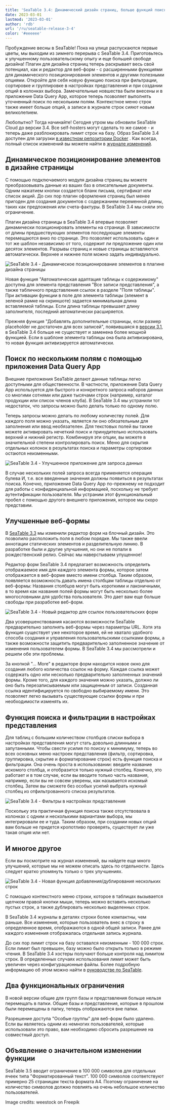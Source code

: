 ```yaml
---
title: 'SeaTable 3.4: Динамический дизайн страниц, больше функций поиска и улучшенные веб-формы'
date: 2023-03-01
lastmod: '2023-03-01'
author: 'rdb'
url: '/ru/seatable-release-3-4'
color: '#eeeeee'
---
```


Пробуждение весны в SeaTable! Пока на улице распускаются первые цветы, мы выходим из зимнего перерыва с SeaTable 3.4. Приготовьтесь к улучшенному пользовательскому опыту и еще большей свободе дизайна! Плагин для дизайна страниц теперь раскрывает весь свой потенциал, как и редактор для веб-форм - с расширенными функциями для динамического позиционирования элементов и другими полезными опциями. Откройте для себя новую функцию поиска при фильтрации, сортировке и группировке в настройках представления и при создании опций в колонках выбора. Замечательные новшества были внесены и в приложение Data Query App, которое теперь позволяет выполнять уточненный поиск по нескольким полям. Контекстное меню строк также имеет больше опций, а записи в журнале строк сияют новым великолепием.

Любопытно? Тогда начинайте! Сегодня утром мы обновили SeaTable Cloud до версии 3.4. Все self-hosters могут сделать то же самое - и теперь даже разблокировать лимит строк на базу. Образ SeaTable 3.4 доступен для загрузки [в известном репозитории Docker](https://hub.docker.com/r/seatable/seatable-enterprise) . Как всегда, полный список изменений вы можете найти в [журнале изменений](https://seatable.io/ru/seatable-release-3-4/).

## Динамическое позиционирование элементов в дизайне страницы

С помощью подключаемого модуля дизайна страниц вы можете преобразовывать данные из ваших баз в описательные документы. Одним нажатием кнопки создается бланк письма, сертификат или список акций. До сих пор плагин оформления страниц был менее пригоден для создания документов с содержанием переменной длины, таких как предложения или счета-фактуры. В SeaTable 3.4 мы сняли это ограничение.

Плагин дизайна страницы в SeaTable 3.4 впервые позволяет динамически позиционировать элементы на странице. В зависимости от длины предшествующих элементов последующие элементы перемещаются вниз по странице. Это позволяет использовать один и тот же шаблон независимо от того, содержит ли предложение один или десяток элементов. Разрывы страниц и новые страницы вставляются автоматически. Верхнее и нижнее поля можно задать индивидуально.

![SeaTable 3.4 - Динамическое позиционирование элементов в плагине дизайна страницы](https://seatable.io/wp-content/uploads/2023/02/SeaTable-3.4-DynamicPositioningElements.png)

Новая функция "Автоматическая адаптация таблицы к содержимому" доступна для элемента представления "Все записи представления", а также табличного представления ссылок в разделе "Поля таблицы". При активации функции в поле для элемента таблицы (элемент в зеленой рамке на скриншоте) задается минимальная длина вставляемой таблицы. Если длина таблицы превышает длину заполнителя, последний автоматически расширяется.

Прежняя функция "Добавлять дополнительные страницы, если размер placeholder не достаточен для всех записей", появившаяся в [версии 3.1](/ru/seatable-release-3-1), в SeaTable 3.4 больше не существует и заменена более мощной функцией. Если в шаблоне элемента таблицы она была активизирована, то новая функция активизируется автоматически.

## Поиск по нескольким полям с помощью приложения Data Query App

Внешние приложения SeaTable делают данные таблицы легко доступными для общественности. В частности, приложение Data Query App используется для быстрого и конкретного запроса наборов данных со многими сотнями или даже тысячами строк (например, каталог продукции или список членов клуба). В SeaTable 3.4 мы устранили тот недостаток, что запросы можно было делать только по одному полю.

Теперь запросы можно делать по любому количеству полей. Для каждого поля можно указать, является ли оно обязательным для заполнения или ввод необязателен. Для текстовых полей вы также можете активировать нечеткий поиск и принудительно использовать верхний и нижний регистр. Комбинируя эти опции, вы можете в значительной степени контролировать поиск. Меню для скрытия отдельных колонок в результатах поиска и параметры сортировки остаются неизменными.

![SeaTable 3.4 - Улучшенное приложение для запроса данных](https://seatable.io/wp-content/uploads/2023/02/SeaTable-3.4-DataQueryApp.png)

В случае нескольких полей запроса всегда применяется операция булева И, т.е. все введенные значения должны появиться в результатах поиска. Конечно, приложение Data Query App по-прежнему не подходит для работы с конфиденциальной информацией, поскольку не требует аутентификации пользователя. Мы устраним этот функциональный пробел с помощью другого внешнего приложения, которое мы скоро представим.

## Улучшенные веб-формы

В [SeaTable 3.3](/ru/seatable-release-3-3/?lang=auto) мы изменили редактор форм на блочный дизайн. Это позволило расположить поля в любом порядке. Мы также ввели аннотации статических элементов и разделительную линию. В разработке были и другие улучшения, но они не попали в рождественский релиз. Сейчас мы наверстываем упущенное!

Редактор форм SeaTable 3.4 предлагает возможность определить отображаемое имя для каждого элемента формы, которое затем отображается в веб-форме вместо имени столбца. Таким образом, появляется возможность давать имена столбцам таблицы отдельно от веб-формы: Названия столбцов могут быть короткими и лаконичными, в то время как названия полей формы могут быть несколько более многословными для удобства пользователя. Это дает вам еще больше свободы при разработке веб-форм.

![SeaTable 3.4 - Новый редактор для ссылок пользовательских форм](https://seatable.io/wp-content/uploads/2023/02/SeaTable-3.4-FormLinkEditor.png)

Два усовершенствования касаются возможности SeaTable предварительно заполнять веб-формы через параметры URL. Хотя эта функция существует уже некоторое время, ей не хватало удобного способа создания и управления пользовательскими ссылками формы, а также возможности защитить предварительно заполненное значение от изменения пользователем формы. В SeaTable 3.4 мы рассмотрели и решили обе эти проблемы.

За кнопкой "... More" в редакторе форм находится новое окно для создания любого количества ссылок на форму. Каждая ссылка может содержать одно или несколько предварительно заполненных значений формы. Кроме того, для каждого значения можно указать, должно ли оно быть перезаписываемым или защищенным от записи. Созданная ссылка идентифицируется по свободно выбираемому имени. Это позволяет легко вызывать существующие ссылки формы и при необходимости изменять их.

## Функция поиска и фильтрации в настройках представления

Для таблиц с большим количеством столбцов списки выбора в настройках представления могут стать довольно длинными и запутанными. Чтобы свести усилия по поиску к минимуму, теперь во всех основных меню настроек представления (фильтр, сортировка, группировка, скрытие и форматирование строк) есть функция поиска и фильтрации. Она очень проста в использовании: введите название искомого столбца, и отобразится только нужный столбец. Конечно, это работает и в том случае, если вы вводите только часть названия, например, если вы не совсем уверены, как называется искомый столбец. Затем вы сможете без особых усилий выбрать нужный столбец из отфильтрованного списка результатов.

![SeaTable 3.4 - Фильтры в настройках представления](https://seatable.io/wp-content/uploads/2023/02/SeaTable-3.4-FilterInViewSettings.png)

Поскольку эта практичная функция поиска также отсутствовала в колонках с одним и несколькими вариантами выбора, мы интегрировали ее и туда. Таким образом, при создании новых опций вам больше не придется кропотливо проверять, существует ли уже такая опция или нет.

## И многое другое

Если вы посмотрите на журнал изменений, вы найдете еще много улучшений, которые мы не можем описать здесь по отдельности. Здесь следует кратко упомянуть только о трех улучшениях.

![SeaTable 3.4 - Новая функция добавления/дублирования нескольких строк](https://seatable.io/wp-content/uploads/2023/02/SeaTable-3.4-AddMultipleRows.png)

С помощью контекстного меню строки, которое в таблицах вызывается щелчком правой кнопки мыши, теперь можно вставить несколько пустых строк, а также дублировать несколько выделенных строк.

В SeaTable 3.4 журналы в деталях строки более компактны, чем раньше. Все изменения, которые пользователь внес в строку в определенное время, отображаются в одной общей записи. Ранее для каждого изменения отображалась отдельная запись журнала.

До сих пор лимит строк на базу оставался неизменным - 100 000 строк. Если лимит был превышен, базу можно было открыть только в режиме чтения. В SeaTable 3.4 хостеры получают больше контроля над лимитом строк. В определенных случаях использования лимит может быть увеличен через конфигурационные файлы. Более подробную информацию об этом можно найти в [руководстве по SeaTable](https://manual.seatable.io/config/base_rows_limit/).

## Два функциональных ограничения

В новой версии общие для групп базы и представления больше нельзя перемещать в папки. Общие базы и представления, которые в прошлом были перемещены в папку, теперь отображаются вне папки.

Разрешение доступа "Особые группы" для веб-форм было удалено. Если вы являетесь одним из немногих пользователей, которые использовали это право, вам необходимо сбросить разрешение на совместный доступ.

## Объявление о значительном изменении функции

SeaTable 3.5 вводит ограничение в 100 000 символов для отдельных ячеек типа "Форматированный текст". 100 000 символов соответствуют примерно 25 страницам текста формата A4. Поэтому ограничение на количество символов должно повлиять на очень небольшое количество пользователей.

Image credits: weestock on Freepik
